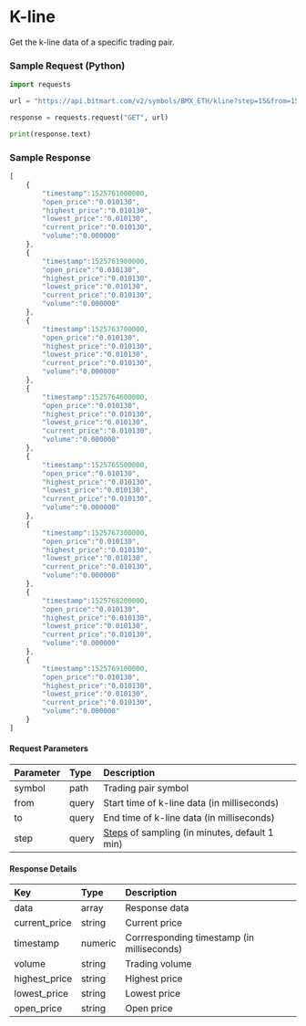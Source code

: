 # K-line

Get the k-line data of a specific trading pair.

### Sample Request \(Python\)

```py
import requests

url = "https://api.bitmart.com/v2/symbols/BMX_ETH/kline?step=15&from=1525760116000&to=1525769116000"

response = requests.request("GET", url)

print(response.text)
```

### Sample Response

```js
[  
    {  
        "timestamp":1525761000000,
        "open_price":"0.010130",
        "highest_price":"0.010130",
        "lowest_price":"0.010130",
        "current_price":"0.010130",
        "volume":"0.000000"
    },
    {  
        "timestamp":1525761900000,
        "open_price":"0.010130",
        "highest_price":"0.010130",
        "lowest_price":"0.010130",
        "current_price":"0.010130",
        "volume":"0.000000"
    },
    {  
        "timestamp":1525763700000,
        "open_price":"0.010130",
        "highest_price":"0.010130",
        "lowest_price":"0.010130",
        "current_price":"0.010130",
        "volume":"0.000000"
    },
    {  
        "timestamp":1525764600000,
        "open_price":"0.010130",
        "highest_price":"0.010130",
        "lowest_price":"0.010130",
        "current_price":"0.010130",
        "volume":"0.000000"
    },
    {  
        "timestamp":1525765500000,
        "open_price":"0.010130",
        "highest_price":"0.010130",
        "lowest_price":"0.010130",
        "current_price":"0.010130",
        "volume":"0.000000"
    },
    {  
        "timestamp":1525767300000,
        "open_price":"0.010130",
        "highest_price":"0.010130",
        "lowest_price":"0.010130",
        "current_price":"0.010130",
        "volume":"0.000000"
    },
    {  
        "timestamp":1525768200000,
        "open_price":"0.010130",
        "highest_price":"0.010130",
        "lowest_price":"0.010130",
        "current_price":"0.010130",
        "volume":"0.000000"
    },
    {  
        "timestamp":1525769100000,
        "open_price":"0.010130",
        "highest_price":"0.010130",
        "lowest_price":"0.010130",
        "current_price":"0.010130",
        "volume":"0.000000"
    }
]
```

#### Request Parameters

| Parameter | Type | Description |
| :--- | :--- | :--- |
| symbol | path | Trading pair symbol |
| from | query | Start time of k-line data \(in milliseconds\) |
| to | query | End time of k-line data \(in milliseconds\) |
| step | query | [Steps](steps.md) of sampling \(in minutes, default 1 min\) |

#### Response Details

| Key | Type | Description |
| :--- | :--- | :--- |
| data | array | Response data |
| current_price | string | Current price |
| timestamp | numeric | Corrresponding timestamp \(in milliseconds\) |
| volume | string | Trading volume |
| highest_price | string | Highest price |
| lowest_price | string | Lowest price |
| open_price | string | Open price |



